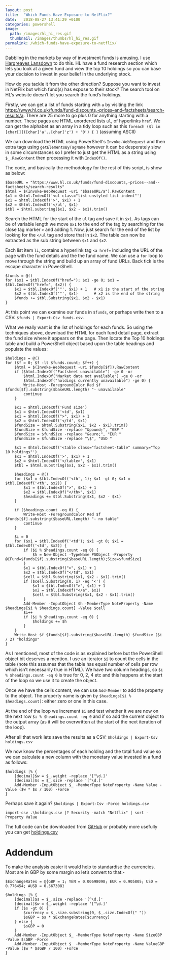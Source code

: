 ```yaml
---
layout: post
title:  "Which Funds Have Exposure to NetFlix?"
date:   2018-08-27 13:41:29 +0100
categories: powershell
image:
  path: /images/hl_hi_res.gif
  thumbnail: /images/thumbs/hl_hi_res.gif
permalink: /which-funds-have-exposure-to-netflix/
---
```

Dabbling in the markets by way of investment funds is amusing. I use [Hargreaves Lansdown](www.hl.co.uk) to do this. HL have a fund research section which lets you look at a given fund and view the top 10 holdings so you can base your decision to invest in your belief in the underlying stock.

How do you tackle it from the other direction? Suppose you want to invest in NetFlix but which fund(s) has expose to their stock? The search tool on HL’s website doesn’t let you search the fund’s holdings.

Firstly, we can get a list of funds starting with `a` by visiting the link https://www.hl.co.uk/funds/fund-discounts,-prices–and–factsheets/search-results/a. There are 25 more to go plus 0 for anything starting with a number. These pages are HTML unordered lists `ul`, of hyperlinks `href`. We can get the alphabet as an array in a tidy loop such as this `foreach ($l in [char[]]([char]'a'..[char]'z') + '0') { }` (assuming ASCII)

We can download the HTML using PowerShell's `Invoke-WebRequest` and then extra tags using `getElementsByTagName` however it can be desperately slow in some circumstances so I prefer to just get the HTML as a string using `$_.RawContent` then processing it with `IndexOf()`.

The code, and basically the methodology for the rest of this script, is show as below:

    $baseURL = "https://www.hl.co.uk/funds/fund-discounts,-prices--and--factsheets/search-results"
    $html = $(Invoke-WebRequest -uri "$baseURL/a").RawContent
    $x1 = $html.IndexOf('<ul class="list-unstyled list-indent"')
    $x1 = $html.IndexOf('>', $x1) + 1
    $x2 = $html.IndexOf('</ul', $x1)
    $tbl = $html.substring($x1, $x2 - $x1).trim()

Search the HTML for the start of the `ul` tag and save it in `$x1`. As tags can be of variable length we move `$x1` to the end of the tag by searching for the close tag marker `>` and adding 1. Now, just search for the end of the list by looking for the `</ul` tag and store that in `$x2`. The table can now be extracted as the sub string between `$x1` and `$x2`.

Each list item `li`, contains a hyperlink tag `<a href=` including the URL of the page with the fund details and the the fund name. We can use a `for` loop to move through the string and build up an array of fund URLs. Back tick is the escape character in PowerShell.

    $funds = @()
    for ($x1 = $tbl.IndexOf("href="); $x1 -ge 0; $x1 = $tbl.IndexOf("href=", $x2)) {
        $x1 = $tbl.IndexOf('"', $x1) + 1   # x1 is the start of the string
        $x2 = $tbl.IndexOf('"', $x1)       # x2 is the end of the string
        $funds += $tbl.Substring($x1, $x2 - $x1)
    }

At this point we can examine our funds in `$funds`, or perhaps write then to a CSV: `$funds | Export-Csv funds.csv`.

What we really want is the list of holdings for each funds. So using the techniques above, download the HTML for each fund detail page, extract the fund size where it appears on the page. Then locate the Top 10 holdings table and build a PowerShell object based upon the table headings and populate the values:

    $holdings = @()
    for ($f = 0; $f -lt $funds.count; $f++) {
        $html = $(Invoke-WebRequest -uri $funds[$f]).RawContent
        if ($html.IndexOf("Factsheet unavailable") -ge 0 -or
            $html.IndexOf("Market data not available") -ge 0 -or
            $html.IndexOf("holdings currently unavailable") -ge 0) {
            Write-Host -ForegroundColor Red $f $funds[$f].substring($baseURL.length) "- unavailable"
            continue
        }

        $x1 = $html.IndexOf('Fund size')
        $x1 = $html.IndexOf('<td', $x1)
        $x1 = $html.IndexOf(">", $x1) + 1
        $x2 = $html.IndexOf('</td', $x1)
        $fundSize = $html.Substring($x1, $x2 - $x1).trim()
        $fundSize = $fundSize -replace "&pound;", "GBP "
        $fundSize = $fundSize -replace "&euro;", "EUR "
        $fundSize = $fundSize -replace "\$", "USD "

        $x1 = $html.IndexOf('<table class="factsheet-table" summary="Top 10 holdings"')
        $x1 = $html.IndexOf('>', $x1) + 1
        $x2 = $html.IndexOf('</table>', $x1)
        $tbl = $html.substring($x1, $x2 - $x1).trim()

        $headings = @()
        for ($x1 = $tbl.IndexOf('<th', 1); $x1 -gt 0; $x1 = $tbl.IndexOf('<th', $x2)) {
            $x1 = $tbl.IndexOf(">", $x1) + 1
            $x2 = $tbl.IndexOf("</th>", $x1)
            $headings += $tbl.Substring($x1, $x2 - $x1)
        }

        if ($headings.count -eq 0) {
            Write-Host -ForegroundColor Red $f $funds[$f].substring($baseURL.length) "- no table"
            continue
        }

        $i = 0
        for ($x1 = $tbl.IndexOf('<td'); $x1 -gt 0; $x1 = $tbl.IndexOf('<td', $x2)) {
            if ($i % $headings.count -eq 0) {
                $h = New-Object -TypeName PSObject -Property @{Fund=$funds[$f].substring($baseURL.length);Size=$fundSize}
            }
            $x1 = $tbl.IndexOf(">", $x1) + 1
            $x2 = $tbl.IndexOf("</td", $x1)
            $cell = $tbl.Substring($x1, $x2 - $x1).trim()
            if ($cell.Substring(0, 1) -eq '<') {
                $x1 = $tbl.IndexOf(">", $x1) + 1
                $x2 = $tbl.IndexOf("</a", $x1)
                $cell = $tbl.Substring($x1, $x2 - $x1).trim()
            }
            Add-Member -InputObject $h -MemberType NoteProperty -Name $headings[$i % $headings.count] -Value $cell
            $i++
            if ($i % $headings.count -eq 0) {
                $holdings += $h
            }
        }
        Write-Host $f $funds[$f].substring($baseURL.length) $fundSize ($i / 2) "holdings"
    }

As I mentioned, most of the code is as explained before but the PowerShell object bit deserves a mention. I use an iterator `$i` to count the cells in the table (note this assumes that the table has equal number of cells per row which isn’t necessarily true in HTML). We have two column headings, so `$i % $headings.count -eq 0` is true for 0, 2, 4 etc and this happens at the start of the loop so we use it to create the object.

Once we have the cells content, we can use `Add-Member` to add the property to the object. The property name is given by `$headings[$i % $headings.count]`: either zero or one in this case.

At the end of the loop we increment `$i` and test whether it we are now on the next row `$i % $headings.count -eq 0` and if so add the current object to the output array (as it will be overwritten at the start of the next iteration of the loop).

After all that work lets save the results as a CSV: `$holdings | Export-Csv holdings.csv`

We now know the percentages of each holding and the total fund value so we can calculate a new column with the monetary value invested in a fund as follows:

    $holdings |% {
        [decimal]$w = $_.weight -replace '[^\d.]'
        [decimal]$s = $_.size -replace '[^\d.]'
        Add-Member -InputObject $_ -MemberType NoteProperty -Name Value -Value ($w * $s / 100) -Force
    }

Perhaps save it again? `$holdings | Export-Csv -Force holdings.csv`

    import-csv .\holdings.csv |? Security -match "Netflix" | sort -Property Value

The full code can be downloaded from [GitHub](https://github.com/mtelvers/Hargreaves-Lansdown/blob/master/fund-holdings.ps1) or probably more usefully you can get [holdings.csv](https://raw.githubusercontent.com/mtelvers/Hargreaves-Lansdown/master/holdings.csv)

Addendum
========

To make the analysis easier it would help to standardise the currencies. Most are in GBP by some margin so let’s convert to that:-

    $ExchangeRates = @{GBP = 1; YEN = 0.00698098; EUR = 0.905805; USD = 0.776454; AUSD = 0.567308}

    $holdings |% {
        [decimal]$s = $_.size -replace '[^\d.]'
        [decimal]$w = $_.weight -replace '[^\d.]'
        if ($s -gt 0) {
            $currency = $_.size.substring(0, $_.size.IndexOf(" "))
            $sGBP = $s * $ExchangeRates[$currency]
        } else {
            $sGBP = 0
        }
        Add-Member -InputObject $_ -MemberType NoteProperty -Name SizeGBP -Value $sGBP -Force
        Add-Member -InputObject $_ -MemberType NoteProperty -Name ValueGBP -Value ($w * $sGBP / 100) -Force
    }
